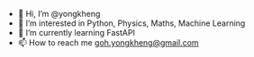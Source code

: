 - 👋 Hi, I’m @yongkheng
- 👀 I’m interested in Python, Physics, Maths, Machine Learning
- 🌱 I’m currently learning FastAPI
- 📫 How to reach me goh.yongkheng@gmail.com

<!---
yongkheng/yongkheng is a ✨ special ✨ repository because its `README.md` (this file) appears on your GitHub profile.
You can click the Preview link to take a look at your changes.
--->
